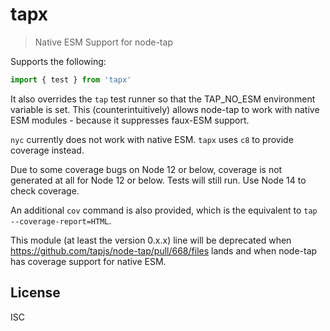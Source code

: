 # tapx

> Native ESM Support for node-tap

Supports the following:

```js
import { test } from 'tapx'
```

It also overrides the `tap` test runner so that the TAP_NO_ESM environment variable is set. This (counterintuitively) allows node-tap to work with native ESM modules - because it suppresses faux-ESM support.

`nyc` currently does not work with native ESM. `tapx` uses `c8` to provide coverage instead. 

Due to some coverage bugs on Node 12 or below, coverage is not generated at all for Node 12 or below. 
Tests will still run. Use Node 14 to check coverage.

An additional `cov` command is also provided, which is the equivalent to `tap --coverage-report=HTML`.

This module (at least the version 0.x.x) line will be deprecated when https://github.com/tapjs/node-tap/pull/668/files lands and when node-tap has coverage support for native ESM.

## License

ISC
